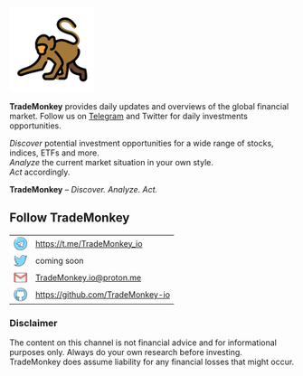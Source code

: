<p float="center">
  <img src="images/OpenMoji_monkey.png" width="150" />
</p>

**TradeMonkey** provides daily updates and overviews of the global financial market.
Follow us on [Telegram](https://t.me/TradeMonkey_io) and Twitter for daily investments opportunities.

*Discover* potential investment opportunities for a wide range of stocks, indices, ETFs and more.\
*Analyze* the current market situation in your own style.\
*Act* accordingly.

**TradeMonkey** – *Discover. Analyze. Act.*


## Follow TradeMonkey

|   | |
|:-:|-|
| <img align="center" src="images/Telegram.png" height="25"/> | https://t.me/TradeMonkey_io       |
| <img align="center" src="images/Twitter.png" height="25"/>  | coming soon                       |
| <img align="center" src="images/E_mail.png" height="25"/>   | TradeMonkey.io@proton.me          |
| <img align="center" src="images/GitHub.png" height="25"/>   | https://github.com/TradeMonkey-io |



### Disclaimer
The content on this channel is not financial advice and for informational purposes only. Always do your own research before investing. TradeMonkey does assume liability for any financial losses that might occur. 
